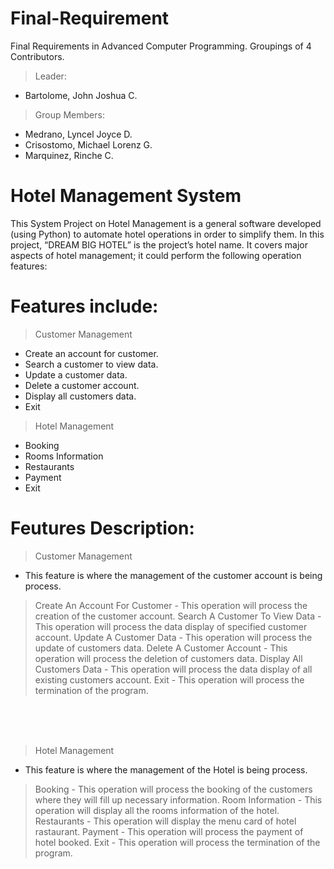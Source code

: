 # Final-Requirement
Final Requirements in Advanced Computer Programming. Groupings of 4 Contributors.

> Leader:
  - Bartolome, John Joshua C.
> Group Members:
  - Medrano, Lyncel Joyce D.
  - Crisostomo, Michael Lorenz G.
  - Marquinez, Rinche C.
  
# Hotel Management System

This System Project on Hotel Management is a general software developed (using Python) to automate hotel operations in order to simplify them. In this project, “DREAM BIG HOTEL” is the project’s hotel name. It covers major aspects of hotel management; it could perform the following operation features:

# Features include:
> Customer Management
  - Create an account for customer.
  - Search a customer to view data.
  - Update a customer data.
  - Delete a customer account.
  - Display all customers data.
  - Exit

> Hotel Management
  - Booking
  - Rooms Information
  - Restaurants
  - Payment
  - Exit
 
# Feutures Description:
> Customer Management
  - This feature is where the management of the customer account is being process.
  > Create An Account For Customer
    - This operation will process the creation of the customer account.
  > Search A Customer To View Data
    - This operation will process the data display of specified customer account. 
  > Update A Customer Data
    - This operation will process the update of customers data.
  > Delete A Customer Account
    - This operation will process the deletion of customers data.
  > Display All Customers Data
    - This operation will process the data display of all existing customers account.
  > Exit
    - This operation will process the termination of the program.

<br/>
<br/>
<br/>

> Hotel Management
  - This feature is where the management of the Hotel is being process.
  > Booking
    - This operation will process the booking of the customers where they will fill up necessary information.
  > Room Information
    - This operation will display all the rooms information of the hotel.
  > Restaurants
    - This operation will display the menu card of hotel rastaurant.
  > Payment
    - This operation will process the payment of hotel booked.
  > Exit
    - This operation will process the termination of the program.
 
 
 
 
 
 
 
 
 
 
 
 
 
 
